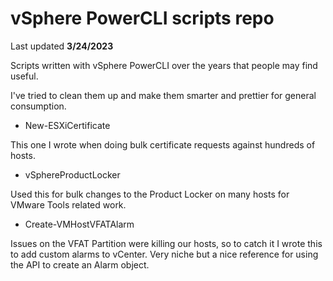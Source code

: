 # vSphere PowerCLI scripts repo

Last updated **3/24/2023**

Scripts written with vSphere PowerCLI over the years that people may find useful.

I've tried to clean them up and make them smarter and prettier for general consumption.

- New-ESXiCertificate

This one I wrote when doing bulk certificate requests against hundreds of hosts.

- vSphereProductLocker

Used this for bulk changes to the Product Locker on many hosts for VMware Tools related work.

- Create-VMHostVFATAlarm

Issues on the VFAT Partition were killing our hosts, so to catch it I wrote this to add custom alarms to vCenter. Very niche but a nice reference for using the API to create an Alarm object.
